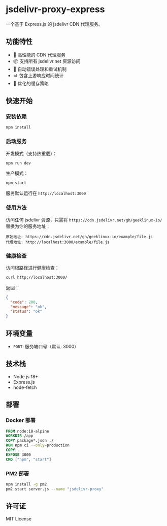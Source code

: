 # jsdelivr-proxy-express

一个基于 Express.js 的 jsdelivr CDN 代理服务。

## 功能特性

- 🚀 高性能的 CDN 代理服务
- 📦 支持所有 jsdelivr.net 资源访问
- 🔄 自动错误处理和重试机制
- 📊 包含上游响应时间统计
- 💾 优化的缓存策略

## 快速开始

### 安装依赖

```bash
npm install
```

### 启动服务

开发模式（支持热重载）：
```bash
npm run dev
```

生产模式：
```bash
npm start
```

服务默认运行在 `http://localhost:3000`

### 使用方法

访问任何 jsdelivr 资源，只需将 `https://cdn.jsdelivr.net/gh/geeklinux-io/` 替换为你的服务地址：

```
原始地址: https://cdn.jsdelivr.net/gh/geeklinux-io/example/file.js
代理地址: http://localhost:3000/example/file.js
```

### 健康检查

访问根路径进行健康检查：
```bash
curl http://localhost:3000/
```

返回：
```json
{
  "code": 200,
  "message": "ok",
  "status": "ok"
}
```

## 环境变量

- `PORT`: 服务端口号（默认: 3000）

## 技术栈

- Node.js 18+
- Express.js
- node-fetch

## 部署

### Docker 部署

```dockerfile
FROM node:18-alpine
WORKDIR /app
COPY package*.json ./
RUN npm ci --only=production
COPY . .
EXPOSE 3000
CMD ["npm", "start"]
```

### PM2 部署

```bash
npm install -g pm2
pm2 start server.js --name "jsdelivr-proxy"
```

## 许可证

MIT License
